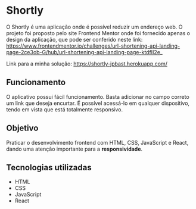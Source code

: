 # Shortly

O Shortly é uma aplicação onde é possível reduzir um endereço web. O projeto foi proposto pelo site Frontend Mentor onde foi fornecido apenas o design da aplicação, que pode ser conferido neste link: https://www.frontendmentor.io/challenges/url-shortening-api-landing-page-2ce3ob-G/hub/url-shortening-api-landing-page-ktdfII2e_

Link para a minha solução: https://shortly-jpbast.herokuapp.com/

## Funcionamento

O aplicativo possui fácil funcionamento. Basta adicionar no campo correto um link que deseja encurtar.
É possível acessá-lo em qualquer dispositivo, tendo em vista que está totalmente responsivo.

## Objetivo

Praticar o desenvolvimento frontend com HTML, CSS, JavaScript e React, dando uma atenção importante para a **responsividade**.

## Tecnologias utilizadas
- HTML
- CSS
- JavaScript
- React
